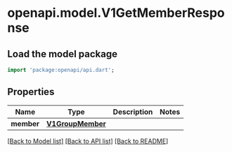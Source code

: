 # openapi.model.V1GetMemberResponse

## Load the model package
```dart
import 'package:openapi/api.dart';
```

## Properties
Name | Type | Description | Notes
------------ | ------------- | ------------- | -------------
**member** | [**V1GroupMember**](V1GroupMember.md) |  | 

[[Back to Model list]](../README.md#documentation-for-models) [[Back to API list]](../README.md#documentation-for-api-endpoints) [[Back to README]](../README.md)


